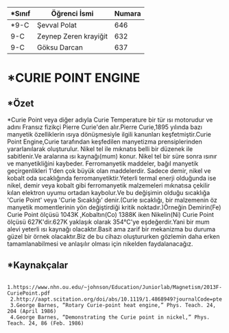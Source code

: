 

*Sınıf  | Öğrenci İsmi           | Numara
---------|------------------------|--------
*9-C    | Şevval Polat           | 646
9-C    | Zeynep Zeren krayiğit  | 632
9-C    | Göksu Darcan           | 637 

#  *CURIE POINT ENGINE 
## *Özet
  *Curie Point veya diğer adıyla Curie Temperature bir tür ısı motorudur ve adını Fransız fizikçi Pierre Curie'den alır.Pierre Curie,1895 yılında bazı manyetik özelliklerin ısıya dönüşmesiyle ilgili kanunları keşfetmiştir.Curie Point Engine,Curie tarafından keşfedilen manyetizma prensiplerinden yararlanılarak oluşturulur.
  Nikel tel ile mıknatıs belli bir düzenek ile sabitlenir.Ve aralarına ısı kaynağı(mum) konur. Nikel tel bir süre sonra ısınır ve manyetikliğini  kaybeder.
  Ferromanyetik maddeler, bağıl manyetik geçirgenlikleri 1'den çok büyük olan maddelerdir. Sadece demir, nikel ve kobalt oda sıcaklığında ferromanyetiktir.Yeterli termal enerji olduğunda ise  nikel, demir veya kobalt gibi ferromanyetik malzemeleri mıknatısa çekilir kılan elektron uyumu ortadan kaybolur.Ve bu değişimin olduğu sıcaklığa 'Curie Point' veya 'Curie Sıcaklığı' denir.(Curie sıcaklığı, bir malzemenin öz manyetik momentlerinin yön değiştirdiği kritik noktadır.)Örneğin Demirin(Fe) Curie Point ölçüsü 1043K ,Kobaltın(Co) 1388K iken Nikelin(Ni) Curie Point ölçüsü 627K'dir.627K yaklaşık olarak 354°C'ye eşdeğerdir.Yani bir mum alevi  yeterli ısı kaynağı olacaktır.Basit ama zarif bir mekanizma  bu duruma güzel bir örnek olacaktır.Biz de bu cihazı oluştururken gözlemin daha erken tamamlanabilmesi ve anlaşılır olması için nikelden faydalanacağız.

  

## *Kaynakçalar  
     1.https://www.nhn.ou.edu/~johnson/Education/Juniorlab/Magnetism/2013F-CuriePoint.pdf
     2.http://aapt.scitation.org/doi/abs/10.1119/1.4868949?journalCode=pte
     3.George Barnes, “Rotary Curie-point heat engine,” Phys. Teach. 24, 204 (April 1986)
     4.George Barnes, “Demonstrating the Curie point in nickel,” Phys. Teach. 24, 86 (Feb. 1986)

